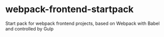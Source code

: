 # webpack-frontend-startpack
Start pack for webpack frontend projects, based on Webpack with Babel and controlled by Gulp
